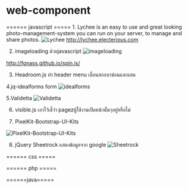 web-component
=============

======  javascript  =====
1.
Lychee is an easy to use and great looking photo-management-system you can run on your server, to manage and share photos.
![Lychee](http://l.electerious.com/uploads/big/136b4779d133a94666d5f0d151b8ea2f.png)
http://lychee.electerious.com

2. imageloading ด้วยjavascript
![imageloading](https://farm3.staticflickr.com/2930/14595940811_44855a35f5_q.jpg)

http://fgnass.github.io/spin.js/

3. Headroom.js ทำ header menu เลื่อนสกอบาซ่อนและแสด

4.jq-idealforms form
![idealforms](https://farm3.staticflickr.com/2912/14412641820_b2e7a7e765_n.jpg)


5.Validetta 
![Validetta](http://i.imgur.com/n9q6CUZ.png)

6. visible.js เอาไว้เช็ว่า pagezผู้ใช้งานเปิดหน้านั้นๆอยู่หรือไม่

7. PixelKit-Bootstrap-UI-Kits

![PixelKit-Bootstrap-UI-Kits](http://i.imgur.com/rKG2PGd.png)

8. jQuery Sheetrock แสดงข้อมูลจาก google
![Sheetrock](http://i.imgur.com/Pa7RImK.png)



====== css =====


====== php =====


======java=====
